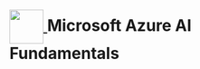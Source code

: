 <h1>
    <a href="https://www.dio.me/">
     <img align="center" width="60px" src="[https://hermes.dio.me/lab_projects/badges/87d332d0-5198-4a2f-b159-38c8c2976954.png](https://hermes.dio.me/tracks/4d998d5c-36c1-497b-8da0-8db465c820eb.png)https://hermes.dio.me/tracks/4d998d5c-36c1-497b-8da0-8db465c820eb.png">
    </a>
    <span> Microsoft Azure AI Fundamentals</span>
</h1>
